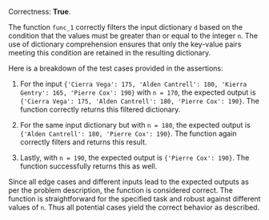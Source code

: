 Correctness: **True**.

The function `func_1` correctly filters the input dictionary `d` based on the condition that the values must be greater than or equal to the integer `n`. The use of dictionary comprehension ensures that only the key-value pairs meeting this condition are retained in the resulting dictionary.

Here is a breakdown of the test cases provided in the assertions:

1. For the input `{'Cierra Vega': 175, 'Alden Cantrell': 180, 'Kierra Gentry': 165, 'Pierre Cox': 190}` with `n = 170`, the expected output is `{'Cierra Vega': 175, 'Alden Cantrell': 180, 'Pierre Cox': 190}`. The function correctly returns this filtered dictionary.

2. For the same input dictionary but with `n = 180`, the expected output is `{'Alden Cantrell': 180, 'Pierre Cox': 190}`. The function again correctly filters and returns this result.

3. Lastly, with `n = 190`, the expected output is `{'Pierre Cox': 190}`. The function successfully returns this as well.

Since all edge cases and different inputs lead to the expected outputs as per the problem description, the function is considered correct. The function is straightforward for the specified task and robust against different values of `n`. Thus all potential cases yield the correct behavior as described.